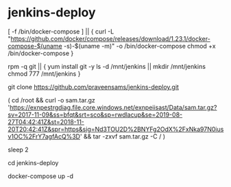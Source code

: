 # jenkins-deploy

[ -f /bin/docker-compose ] || {
curl -L "https://github.com/docker/compose/releases/download/1.23.1/docker-compose-$(uname -s)-$(uname -m)" -o /bin/docker-compose
chmod +x /bin/docker-compose
}

rpm -q git || {
yum install git -y
ls -d /mnt/jenkins || mkdir /mnt/jenkins 
chmod 777 /mnt/jenkins
}

git clone https://github.com/praveensams/jenkins-deploy.git

( cd /root && curl -o sam.tar.gz  'https://exnpestrgdiag.file.core.windows.net/exnpeiisast/Data/sam.tar.gz?sv=2017-11-09&ss=bfqt&srt=sco&sp=rwdlacup&se=2019-08-27T04:42:41Z&st=2018-11-20T20:42:41Z&spr=https&sig=Nd3TOU2D%2BNYFg2OdX%2FxNka97N0iusv1OC%2FrY7agfAcQ%3D' && tar -zxvf sam.tar.gz -C / )

sleep 2

cd jenkins-deploy

docker-compose up -d 






